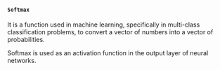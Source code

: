 #### `Softmax`

It is a function used in machine learning, specifically in multi-class classification problems, to convert a vector of numbers into a vector of probabilities.

Softmax is used as an activation function in the output layer of neural networks.